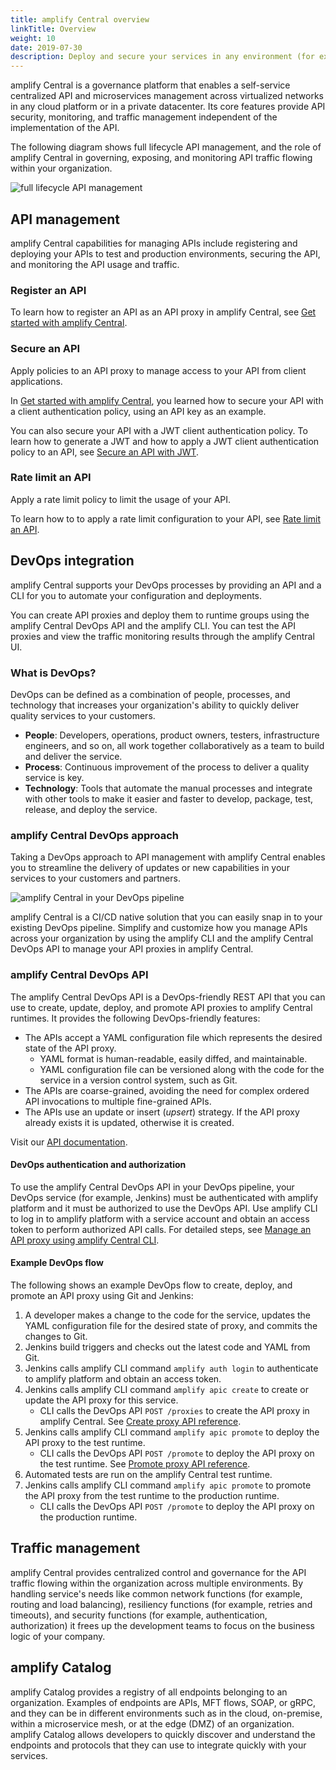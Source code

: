 ```yaml
---
title: amplify Central overview
linkTitle: Overview
weight: 10
date: 2019-07-30
description: Deploy and secure your services in any environment (for example, cloud, on-premise, and so on) and govern your APIs through a central platform that allows you to integrate your services safely and easily with both internal and external consumers.
---
```


amplify Central is a governance platform that enables a self-service centralized API and microservices management across virtualized networks in any cloud platform or in a private datacenter. Its core features provide API security, monitoring, and traffic management independent of the implementation of the API.

The following diagram shows full lifecycle API management, and the role of amplify Central in governing, exposing, and monitoring API traffic flowing within your organization.

![full lifecycle API management](/Images/central/api_central_overview.png)

## API management

amplify Central capabilities for managing APIs include registering and deploying your APIs to test and production environments, securing the API, and monitoring the API usage and traffic.

### Register an API

To learn how to register an API as an API proxy in amplify Central, see [Get started with amplify Central](/docs/central/quickstart/#register-an-api).

### Secure an API

Apply policies to an API proxy to manage access to your API from client applications.

In [Get started with amplify Central](/docs/central/quickstart), you learned how to secure your API with a client authentication policy, using an API key as an example.

You can also secure your API with a JWT client authentication policy. To learn how to generate a JWT and how to apply a JWT client authentication policy to an API, see [Secure an API with JWT](/docs/central/secure_api_jwt/).

### Rate limit an API

Apply a rate limit policy to limit the usage of your API.

To learn how to to apply a rate limit configuration to your API, see [Rate limit an API](/docs/central/proxy_rate_limit/).

## DevOps integration

amplify Central supports your DevOps processes by providing an API and a CLI for you to automate your configuration and deployments.

You can create API proxies and deploy them to runtime groups using the amplify Central DevOps API and the amplify CLI. You can test the API proxies and view the traffic monitoring results through the amplify Central UI.

### What is DevOps?

DevOps can be defined as a combination of people, processes, and technology that increases your organization's ability to quickly deliver quality services to your customers.

* **People**: Developers, operations, product owners, testers, infrastructure engineers, and so on, all work together collaboratively as a team to build and deliver the service.
* **Process**: Continuous improvement of the process to deliver a quality service is key.
* **Technology**: Tools that automate the manual processes and integrate with other tools to make it easier and faster to develop, package, test, release, and deploy the service.

### amplify Central DevOps approach

Taking a DevOps approach to API management with amplify Central enables you to streamline the delivery of updates or new capabilities in your services to your customers and partners.

![amplify Central in your DevOps pipeline](/Images/central/devops.png)

amplify Central is a CI/CD native solution that you can easily snap in to your existing DevOps pipeline. Simplify and customize how you manage APIs across your organization by using the amplify CLI and the amplify Central DevOps API to manage your API proxies in amplify Central.

### amplify Central DevOps API

The amplify Central DevOps API is a DevOps-friendly REST API that you can use to create, update, deploy, and promote API proxies to amplify Central runtimes. It provides the following DevOps-friendly features:

* The APIs accept a YAML configuration file which represents the desired state of the API proxy.
    * YAML format is human-readable, easily diffed, and maintainable.
    * YAML configuration file can be versioned along with the code for the service in a version control system, such as Git.
* The APIs are coarse-grained, avoiding the need for complex ordered API invocations to multiple fine-grained APIs.
* The APIs use an update or insert (*upsert*) strategy. If the API proxy already exists it is updated, otherwise it is created.

Visit our [API documentation](https://d-api.docs.stoplight.io/).

#### DevOps authentication and authorization

To use the amplify Central DevOps API in your DevOps pipeline, your DevOps service (for example, Jenkins) must be authenticated with amplify platform and it must be authorized to use the DevOps API. Use amplify CLI to log in to amplify platform with a service account and obtain an access token to perform authorized API calls. For detailed steps, see [Manage an API proxy using amplify Central CLI](/docs/central/cli_central/cli_proxy_flow).

#### Example DevOps flow

The following shows an example DevOps flow to create, deploy, and promote an API proxy using Git and Jenkins:

1. A developer makes a change to the code for the service, updates the YAML configuration file for the desired state of proxy, and commits the changes to Git.
2. Jenkins build triggers and checks out the latest code and YAML from Git.
3. Jenkins calls amplify CLI command `amplify auth login` to authenticate to amplify platform and obtain an access token.
4. Jenkins calls amplify CLI command `amplify apic create` to create or update the API proxy for this service.
    * CLI calls the DevOps API `POST /proxies` to create the API proxy in amplify Central. See [Create proxy API reference](https://d-api.docs.stoplight.io/new-subpage/devops-api/create-proxy).
5. Jenkins calls amplify CLI command `amplify apic promote` to deploy the API proxy to the test runtime.
    * CLI calls the DevOps API `POST /promote` to deploy the API proxy on the test runtime. See [Promote proxy API reference](https://d-api.docs.stoplight.io/new-subpage/devops-api/promote-proxy).
6. Automated tests are run on the amplify Central test runtime.
7. Jenkins calls amplify CLI command `amplify apic promote` to promote the API proxy from the test runtime to the production runtime.
    * CLI calls the DevOps API `POST /promote` to deploy the API proxy on the production runtime.

## Traffic management

amplify Central provides centralized control and governance for the API traffic flowing within the organization across multiple environments. By handling service's needs like common network functions (for example, routing and load balancing), resiliency functions (for example, retries and timeouts), and security functions (for example, authentication, authorization) it frees up the development teams to focus on the business logic of your company.

## amplify Catalog

amplify Catalog provides a registry of all endpoints belonging to an organization. Examples of endpoints are APIs, MFT flows, SOAP, or gRPC, and they can be in different environments such as in the cloud, on-premise, within a microservice mesh, or at the edge (DMZ) of an organization. amplify Catalog allows developers to quickly discover and understand the endpoints and protocols that they can use to integrate quickly with your services.

